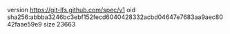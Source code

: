 version https://git-lfs.github.com/spec/v1
oid sha256:abbba3246bc3ebf152fecd6040428332acbd04647e7683aa9aec8042faae59e9
size 23663
